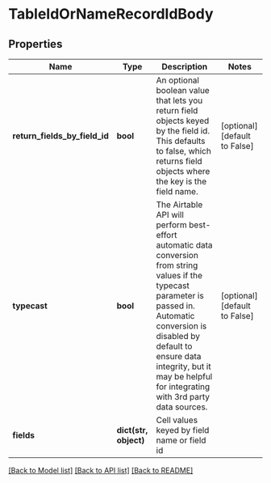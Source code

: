 # TableIdOrNameRecordIdBody

## Properties
Name | Type | Description | Notes
------------ | ------------- | ------------- | -------------
**return_fields_by_field_id** | **bool** | An optional boolean value that lets you return field objects keyed by the field id. This defaults to false, which returns field objects where the key is the field name. | [optional] [default to False]
**typecast** | **bool** | The Airtable API will perform best-effort automatic data conversion from string values if the typecast parameter is passed in. Automatic conversion is disabled by default to ensure data integrity, but it may be helpful for integrating with 3rd party data sources. | [optional] [default to False]
**fields** | **dict(str, object)** | Cell values keyed by field name or field id | 

[[Back to Model list]](../README.md#documentation-for-models) [[Back to API list]](../README.md#documentation-for-api-endpoints) [[Back to README]](../README.md)

